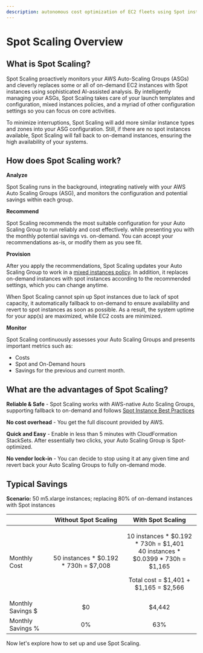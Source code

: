 ```yaml
---
description: autonomous cost optimization of EC2 fleets using Spot instances
---
```


# Spot Scaling Overview

## What is Spot Scaling?

Spot Scaling proactively monitors your AWS Auto-Scaling Groups \(ASGs\) and cleverly replaces some or all of on-demand EC2 instances with Spot instances using sophisticated AI-assisted analysis. By intelligently managing your ASGs, Spot Scaling takes care of your launch templates and configuration, mixed instances policies, and a myriad of other configuration settings so you can focus on core activities.

To minimize interruptions, Spot Scaling will add more similar instance types and zones into your ASG configuration. Still, if there are no spot instances available, Spot Scaling will fall back to on-demand instances, ensuring the high availability of your systems.

## How does Spot Scaling work?

**Analyze**

Spot Scaling runs in the background, integrating natively with your AWS Auto Scaling Groups \(ASG\), and monitors the configuration and potential savings within each group. 

**Recommend**

Spot Scaling recommends the most suitable configuration for your Auto Scaling Group to run reliably and cost effectively. while presenting you with the monthly potential savings vs. on-demand. You can accept your recommendations as-is, or modify them as you see fit.

**Provision**

After you apply the recommendations, Spot Scaling updates your Auto Scaling Group to work in a [mixed instances policy](https://docs.aws.amazon.com/autoscaling/ec2/APIReference/API_MixedInstancesPolicy.html). In addition, it replaces on-demand instances with spot instances according to the recommended settings, which you can change anytime.   
  
When Spot Scaling cannot spin up Spot instances due to lack of spot capacity, it automatically fallback to on-demand to ensure availability and revert to spot instances as soon as possible. As a result, the system uptime for your app\(s\) are maximized, while EC2 costs are minimized.

**Monitor**

Spot Scaling continuously assesses your Auto Scaling Groups and presents important metrics such as: 

* Costs
* Spot and On-Demand hours
* Savings for the previous and current month.

## **What are the advantages of Spot Scaling?**

**Reliable & Safe** - Spot Scaling works with AWS-native Auto Scaling Groups, supporting fallback to on-demand and follows [Spot Instance Best Practices](https://docs.aws.amazon.com/whitepapers/latest/cost-optimization-leveraging-ec2-spot-instances/spot-best-practices.html) 

**No cost overhead** - You get the full discount provided by AWS.

**Quick and Easy** - Enable in less than 5 minutes with CloudFormation StackSets. After essentially two clicks, your Auto Scaling Group is Spot-optimized.

**No vendor lock-in** - You can decide to stop using it at any given time and revert back your Auto Scaling Groups to fully on-demand mode.

## **Typical Savings**

**Scenario:** 50 m5.xlarge instances; replacing 80% of on-demand instances with Spot instances

<table>
  <thead>
    <tr>
      <th style="text-align:left"></th>
      <th style="text-align:center"><b>Without Spot Scaling</b>
      </th>
      <th style="text-align:center"><b>With Spot Scaling</b>
      </th>
    </tr>
  </thead>
  <tbody>
    <tr>
      <td style="text-align:left">Monthly Cost</td>
      <td style="text-align:center">50 instances * $0.192 * 730h = $7,008</td>
      <td style="text-align:center">
        <p>10 instances * $0.192 * 730h = $1,401
          <br />40 instances * $0.0399 * 730h = $1,165</p>
        <p>Total cost = $1,401 + $1,165 = $2,566</p>
      </td>
    </tr>
    <tr>
      <td style="text-align:left">Monthly Savings $</td>
      <td style="text-align:center">$0</td>
      <td style="text-align:center">$4,442</td>
    </tr>
    <tr>
      <td style="text-align:left">Monthly Savings %</td>
      <td style="text-align:center">0%</td>
      <td style="text-align:center">63%</td>
    </tr>
  </tbody>
</table>

Now let's explore how to set up and use Spot Scaling.



